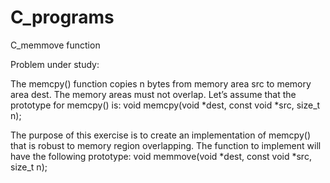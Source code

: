 # C_programs

C_memmove function

 Problem under study:

   The memcpy() function copies n bytes from memory area src to memory area dest. The memory areas
   must not overlap. Let’s assume that the prototype for memcpy() is:
   void memcpy(void *dest, const void *src, size_t n);

   The purpose of this exercise is to create an implementation of memcpy() that is robust to memory
   region overlapping. The function to implement will have the following prototype:
   void memmove(void *dest, const void *src, size_t n);

 
 
